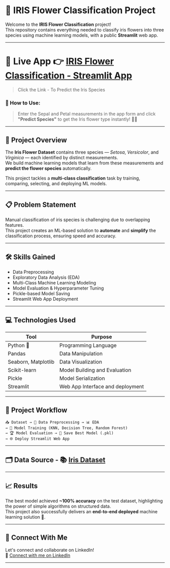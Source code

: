 
# 🌸 **IRIS Flower Classification Project**

Welcome to the **IRIS Flower Classification** project!  
This repository contains everything needed to classify iris flowers into three species using machine learning models, with a public **Streamlit** web app.

---

# 🔗 **Live App**   👉 [IRIS Flower Classification - Streamlit App](https://oibsiptaskno1-hou2rerukfldczwopfwyea.streamlit.app/)
> Click the Link - To Predict the Iris Species

### 📌 How to Use:
> Enter the Sepal and Petal measurements in the app form and click **"Predict Species"** to get the Iris flower type instantly! 🌸🔮

---


## 🚀 **Project Overview**  
The **Iris Flower Dataset** contains three species — *Setosa*, *Versicolor*, and *Virginica* — each identified by distinct measurements.  
We build machine learning models that learn from these measurements and **predict the flower species** automatically.

This project tackles a **multi-class classification** task by training, comparing, selecting, and deploying ML models.

---

## 📋 **Problem Statement**  
Manual classification of iris species is challenging due to overlapping features.  
This project creates an ML-based solution to **automate** and **simplify** the classification process, ensuring speed and accuracy.

---

## 🛠 **Skills Gained**
- Data Preprocessing
- Exploratory Data Analysis (EDA)
- Multi-Class Machine Learning Modeling
- Model Evaluation & Hyperparameter Tuning
- Pickle-based Model Saving
- Streamlit Web App Deployment 
  
---

## 💻 **Technologies Used**
| Tool            | Purpose                           |
|-----------------|------------------------------------|
| Python 🐍         | Programming Language              |
| Pandas          | Data Manipulation                  |
| Seaborn, Matplotlib | Data Visualization             |
| Scikit-learn    | Model Building and Evaluation      |
| Pickle          | Model Serialization                |
| Streamlit       | Web App Interface and deployment                 |                 |

---

## 🎯 **Project Workflow**
```plaintext
📥 Dataset → 🧹 Data Preprocessing → 📊 EDA 
→ 🤖 Model Training (KNN, Decision Tree, Random Forest)
→ 🏆 Model Evaluation → 💾 Save Best Model (.pkl) 
→ 🌐 Deploy Streamlit Web App
```
---

## 🗂 **Data Source** - 📚  [Iris Dataset](https://www.kaggle.com/datasets/saurabh00007/iriscsv) 
---

## 📈 **Results**
The best model achieved **~100% accuracy** on the test dataset, highlighting the power of simple algorithms on structured data.  
This project also successfully delivers an **end-to-end deployed** machine learning solution 🚀.

---

## 🤝 **Connect With Me**
Let's connect and collaborate on LinkedIn!  
🔗 [Connect with me on LinkedIn](https://www.linkedin.com/in/annieshilpha)  

---
